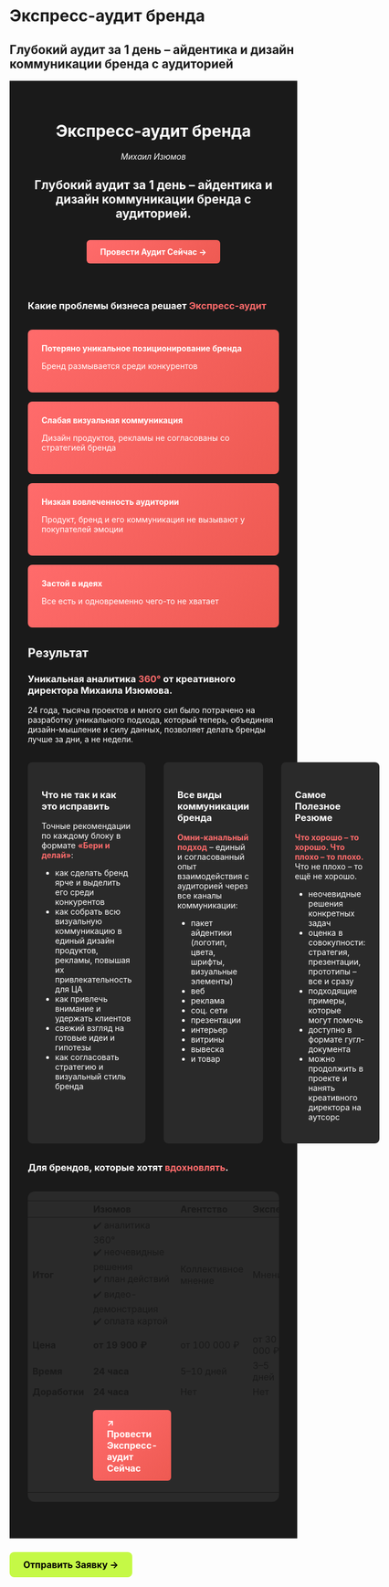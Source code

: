 # Экспресс-аудит бренда

## Глубокий аудит за 1 день – айдентика и дизайн коммуникации бренда с аудиторией

<style>
.dark-theme {
  background-color: #1a1a1a;
  color: #ffffff;
  padding: 2rem;
}

.hero-section {
  text-align: center;
  margin-bottom: 3rem;
}

.problem-cards {
  display: grid;
  grid-template-columns: repeat(auto-fit, minmax(250px, 1fr));
  gap: 1rem;
  margin: 2rem 0;
}

.problem-card {
  background: linear-gradient(135deg, #ff6b6b, #ee5a52);
  padding: 1.5rem;
  border-radius: 8px;
  color: white;
}

.results-grid {
  display: grid;
  grid-template-columns: repeat(3, 1fr);
  gap: 2rem;
  margin: 2rem 0;
}

.result-column {
  background: #2a2a2a;
  padding: 1.5rem;
  border-radius: 8px;
}

.accent-text {
  color: #ff6b6b;
  font-weight: bold;
}

.price-table {
  background: #2a2a2a;
  border-radius: 12px;
  overflow: hidden;
  margin: 2rem 0;
}

.cta-button {
  background: linear-gradient(135deg, #ff6b6b, #ee5a52);
  color: white;
  padding: 12px 24px;
  border-radius: 6px;
  text-decoration: none;
  display: inline-block;
  margin: 1rem 0;
  font-weight: bold;
}

.footer-info {
  background: #2a2a2a;
  padding: 1.5rem;
  border-radius: 8px;
  margin-top: 2rem;
  font-size: 0.9em;
}
</style>

<div class="dark-theme">

<div class="hero-section">

# Экспресс-аудит бренда

*Михаил Изюмов*

## Глубокий аудит за 1 день – айдентика и дизайн коммуникации бренда с аудиторией.

<a href="https://izumov.kto1.io/brand-express#apply" class="cta-button">Провести Аудит Сейчас →</a>

</div>

### Какие проблемы бизнеса решает <span class="accent-text">Экспресс-аудит</span>

<div class="problem-cards">

<div class="problem-card">
<strong>Потеряно уникальное позиционирование бренда</strong>
<p>Бренд размывается среди конкурентов</p>
</div>

<div class="problem-card">
<strong>Слабая визуальная коммуникация</strong>
<p>Дизайн продуктов, рекламы не согласованы со стратегией бренда</p>
</div>

<div class="problem-card">
<strong>Низкая вовлеченность аудитории</strong>
<p>Продукт, бренд и его коммуникация не вызывают у покупателей эмоции</p>
</div>

<div class="problem-card">
<strong>Застой в идеях</strong>
<p>Все есть и одновременно чего-то не хватает</p>
</div>

</div>

## Результат

### Уникальная аналитика <span class="accent-text">360°</span> от креативного директора Михаила Изюмова.

24 года, тысяча проектов и много сил было потрачено на разработку уникального подхода, который теперь, объединяя дизайн-мышление и силу данных, позволяет делать бренды лучше за дни, а не недели.

<div class="results-grid">

<div class="result-column">

### **Что не так и как это исправить**

Точные рекомендации по каждому блоку в формате <span class="accent-text">«Бери и делай»</span>:

- как сделать бренд ярче и выделить его среди конкурентов
- как собрать всю визуальную коммуникацию в единый дизайн продуктов, рекламы, повышая их привлекательность для ЦА
- как привлечь внимание и удержать клиентов
- свежий взгляд на готовые идеи и гипотезы
- как согласовать стратегию и визуальный стиль бренда

</div>

<div class="result-column">

### **Все виды коммуникации бренда**

<span class="accent-text">Омни-канальный подход</span> – единый и согласованный опыт взаимодействия с аудиторией через все каналы коммуникации:

- пакет айдентики (логотип, цвета, шрифты, визуальные элементы)
- веб
- реклама
- соц. сети
- презентации
- интерьер
- витрины
- вывеска
- и товар

</div>

<div class="result-column">

### **Самое Полезное Резюме**

<span class="accent-text">Что хорошо – то хорошо. Что плохо – то плохо.</span> Что не плохо – то ещё не хорошо.

- неочевидные решения конкретных задач
- оценка в совокупности: стратегия, презентации, прототипы – все и сразу
- подходящие примеры, которые могут помочь
- доступно в формате гугл-документа
- можно продолжить в проекте и нанять креативного директора на аутсорс

</div>

</div>

### Для брендов, которые хотят <span class="accent-text">вдохновлять</span>.

<div class="price-table">

| | **Изюмов** | **Агентство** | **Эксперт** |
|:---|:---|:---|:---|
| **Итог** | ✔️ аналитика 360°<br>✔️ неочевидные решения<br>✔️ план действий<br>✔️ видео-демонстрация<br>✔️ оплата картой | Коллективное мнение | Мнение |
| **Цена** | **от 19 900 ₽** | от 100 000 ₽ | от 30 000 ₽ |
| **Время** | **24 часа** | 5–10 дней | 3–5 дней |
| **Доработки** | **24 часа** | Нет | Нет |
| | <a href="https://izumov.kto1.io/brand-express#apply" class="cta-button">↗ Провести Экспресс-аудит Сейчас</a> | | |

</div>

</div>

<div class="start-button-container">
  <!-- Основная кнопка -->
  <a href="https://forms.fillout.com/t/14NhL22Rj3us" class="btn btn-primary" target="_blank">Отправить Заявку →</a>
</div>

<style>
/* --- Стили для карточек --- */
.project-card {
  background: rgba(52, 123, 108, 0.3);
  border-radius: 12px;
  padding: 24px;
  display: flex;
  flex-direction: column;
  justify-content: space-between;
  min-height: 200px;
}

/* --- ОБЩИЕ СТИЛИ ДЛЯ ВСЕХ КНОПОК --- */
.btn {
  display: block;
  padding: 12px 16px;
  border-radius: 8px;
  font-weight: 700;
  font-size: 16px;
  text-align: center;
  margin-top: 1.5rem;
  text-decoration: none;
  transition: all 0.3s ease;
  cursor: pointer;
  border: none;
}

.btn:hover {
  transform: translateY(-2px);
  text-decoration: none !important;
}

/* --- СТИЛЬ 1: ОСНОВНАЯ КНОПКА (ЯРКАЯ) --- */
.btn-primary {
  background-color: #C5F946; /* Яркий лаймовый */
  color: #000 !important;
}

.btn-primary:hover {
  background-color: #347b6c; /* Темный при наведении */
  color: white !important;
}

/* --- СТИЛЬ 2: ВТОРОСТЕПЕННАЯ КНОПКА (ТЕМНАЯ) --- */
.btn-secondary {
  background-color: #347b6c; /* Темный */
  color: white !important;
}

.btn-secondary:hover {
  background-color: #C5F946; /* Яркий при наведении */
  color: #000 !important;
}

/* --- Контейнер для отдельной кнопки "Начать" --- */
.start-button-container .btn {
  display: inline-block;
  padding: 12px 24px;
}
</style>
